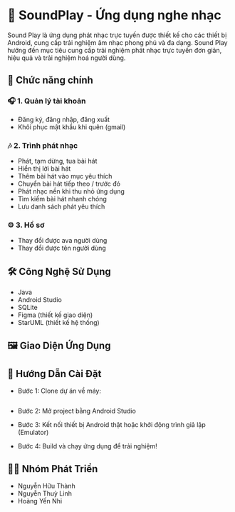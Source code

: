 # 🎵 SoundPlay - Ứng dụng nghe nhạc

Sound Play là ứng dụng phát nhạc trực tuyến được thiết kế cho các thiết bị Android, cung cấp trải nghiệm âm nhạc phong phú và đa dạng. Sound Play hướng đến mục tiêu cung cấp trải nghiệm phát nhạc trực tuyến đơn giản, hiệu quả và trải nghiệm hoá người dùng.


## 🚀 Chức năng chính
### 🎧 1. Quản lý tài khoản
- Đăng ký, đăng nhập, đăng xuất
- Khôi phục mật khẩu khi quên (gmail)

### 🎶 2. Trình phát nhạc
- Phát, tạm dừng, tua bài hát
- Hiển thị lời bài hát
- Thêm bài hát vào mục yêu thích 
- Chuyển bài hát tiếp theo / trước đó
- Phát nhạc nền khi thu nhỏ ứng dụng
- Tìm kiếm bài hát nhanh chóng
- Lưu danh sách phát yêu thích 

### ⚙️ 3. Hồ sơ
- Thay đổi được ava người dùng
- Thay đổi được tên người dùng


## 🛠️ Công Nghệ Sử Dụng

- Java
- Android Studio
- SQLite
- Figma (thiết kế giao diện)
- StarUML (thiết kế hệ thống)

## 🖼️ Giao Diện Ứng Dụng

## 🚀 Hướng Dẫn Cài Đặt
- Bước 1: Clone dự án về máy:
  ```bash git clone https://github.com/HuuThanh0602/PTUD-N23-SoundPlay.git

- Bước 2: Mở project bằng Android Studio

- Bước 3: Kết nối thiết bị Android thật hoặc khởi động trình giả lập (Emulator)

- Bước 4: Build và chạy ứng dụng để trải nghiệm!
## 👨‍💻 Nhóm Phát Triển
- Nguyễn Hữu Thành
- Nguyễn Thuỳ Linh
- Hoàng Yến Nhi
